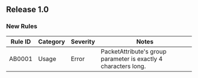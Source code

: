 ## Release 1.0

### New Rules

| Rule ID | Category | Severity | Notes                                                          |
|---------|----------|----------|----------------------------------------------------------------|
| AB0001  | Usage    | Error    | PacketAttribute's group parameter is exactly 4 characters long.|